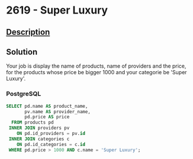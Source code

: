 # 2619 - Super Luxury

## [Description](https://judge.beecrowd.com/pt/problems/view/2619)

## Solution

Your job is display the name of products, name of providers and the price, for the products whose price be bigger 1000 and your categorie be 'Super Luxury'.

### PostgreSQL

```sql
SELECT pd.name AS product_name,
       pv.name AS provider_name,
       pd.price AS price
  FROM products pd
 INNER JOIN providers pv
    ON pd.id_providers = pv.id
 INNER JOIN categories c
    ON pd.id_categories = c.id
 WHERE pd.price > 1000 AND c.name = 'Super Luxury';
```
